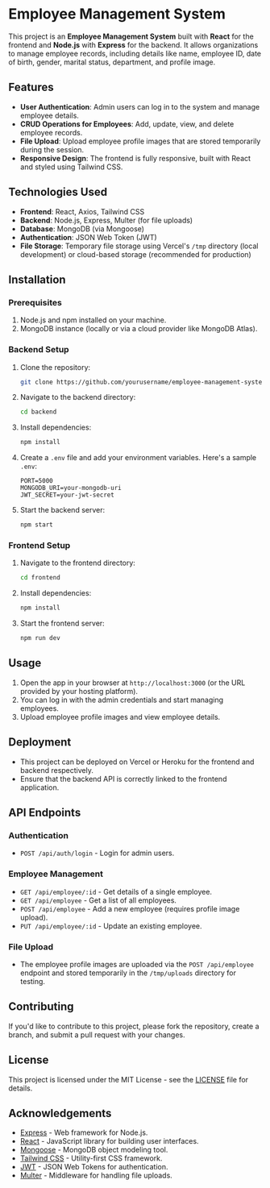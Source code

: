 # Employee Management System

This project is an **Employee Management System** built with **React** for the frontend and **Node.js** with **Express** for the backend. It allows organizations to manage employee records, including details like name, employee ID, date of birth, gender, marital status, department, and profile image.

## Features

- **User Authentication**: Admin users can log in to the system and manage employee details.
- **CRUD Operations for Employees**: Add, update, view, and delete employee records.
- **File Upload**: Upload employee profile images that are stored temporarily during the session.
- **Responsive Design**: The frontend is fully responsive, built with React and styled using Tailwind CSS.

## Technologies Used

- **Frontend**: React, Axios, Tailwind CSS
- **Backend**: Node.js, Express, Multer (for file uploads)
- **Database**: MongoDB (via Mongoose)
- **Authentication**: JSON Web Token (JWT)
- **File Storage**: Temporary file storage using Vercel's `/tmp` directory (local development) or cloud-based storage (recommended for production)

## Installation

### Prerequisites

1. Node.js and npm installed on your machine.
2. MongoDB instance (locally or via a cloud provider like MongoDB Atlas).

### Backend Setup

1. Clone the repository:
   ```bash
   git clone https://github.com/yourusername/employee-management-system.git
   ```

2. Navigate to the backend directory:
   ```bash
   cd backend
   ```

3. Install dependencies:
   ```bash
   npm install
   ```

4. Create a `.env` file and add your environment variables. Here's a sample `.env`:

   ```
   PORT=5000
   MONGODB_URI=your-mongodb-uri
   JWT_SECRET=your-jwt-secret
   ```

5. Start the backend server:
   ```bash
   npm start
   ```

### Frontend Setup

1. Navigate to the frontend directory:
   ```bash
   cd frontend
   ```

2. Install dependencies:
   ```bash
   npm install
   ```

3. Start the frontend server:
   ```bash
   npm run dev
   ```

## Usage

1. Open the app in your browser at `http://localhost:3000` (or the URL provided by your hosting platform).
2. You can log in with the admin credentials and start managing employees.
3. Upload employee profile images and view employee details.

## Deployment

- This project can be deployed on Vercel or Heroku for the frontend and backend respectively.
- Ensure that the backend API is correctly linked to the frontend application.

## API Endpoints

### Authentication

- `POST /api/auth/login` - Login for admin users.

### Employee Management

- `GET /api/employee/:id` - Get details of a single employee.
- `GET /api/employee` - Get a list of all employees.
- `POST /api/employee` - Add a new employee (requires profile image upload).
- `PUT /api/employee/:id` - Update an existing employee.

### File Upload

- The employee profile images are uploaded via the `POST /api/employee` endpoint and stored temporarily in the `/tmp/uploads` directory for testing.

## Contributing

If you'd like to contribute to this project, please fork the repository, create a branch, and submit a pull request with your changes.

## License

This project is licensed under the MIT License - see the [LICENSE](LICENSE) file for details.

## Acknowledgements

- [Express](https://expressjs.com/) - Web framework for Node.js.
- [React](https://reactjs.org/) - JavaScript library for building user interfaces.
- [Mongoose](https://mongoosejs.com/) - MongoDB object modeling tool.
- [Tailwind CSS](https://tailwindcss.com/) - Utility-first CSS framework.
- [JWT](https://jwt.io/) - JSON Web Tokens for authentication.
- [Multer](https://www.npmjs.com/package/multer) - Middleware for handling file uploads.


